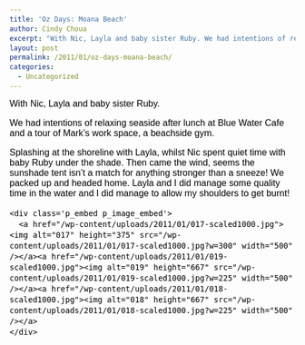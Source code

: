 ```yaml
---
title: 'Oz Days: Moana Beach'
author: Cindy Choua
excerpt: "With Nic, Layla and baby sister Ruby. We had intentions of relaxing seaside after lunch at Blue Water Cafe and a tour of Mark's work space, a beachside gym. Splashing at the shoreline with Layla, whilst Nic spent quiet time with baby Ruby under th..."
layout: post
permalink: /2011/01/oz-days-moana-beach/
categories:
  - Uncategorized
---
```

<div style="font-family:arial, helvetica, sans-serif;font-size:12pt;color:#000000;">
  <div>
    With Nic, Layla and baby sister Ruby.
  </div>
  
  <p />
  
  <div>
    We had intentions of relaxing seaside after lunch at Blue Water Cafe and a tour of Mark&#8217;s work space, a beachside gym.
  </div>
  
  <p />
  
  <div>
    Splashing at the shoreline with Layla, whilst Nic spent quiet&nbsp;time with baby Ruby under the shade.&nbsp;Then came the wind, seems the sunshade tent isn&#8217;t a match&nbsp;for anything stronger than a sneeze! We packed up and headed home. Layla and I did manage some quality time in the water and I did manage to allow my shoulders to get burnt! 
    
    <div class='p_embed p_image_embed'>
      <a href="/wp-content/uploads/2011/01/017-scaled1000.jpg"><img alt="017" height="375" src="/wp-content/uploads/2011/01/017-scaled1000.jpg?w=300" width="500" /></a><a href="/wp-content/uploads/2011/01/019-scaled1000.jpg"><img alt="019" height="667" src="/wp-content/uploads/2011/01/019-scaled1000.jpg?w=225" width="500" /></a><a href="/wp-content/uploads/2011/01/018-scaled1000.jpg"><img alt="018" height="667" src="/wp-content/uploads/2011/01/018-scaled1000.jpg?w=225" width="500" /></a>
    </div>
  </div>
</div>